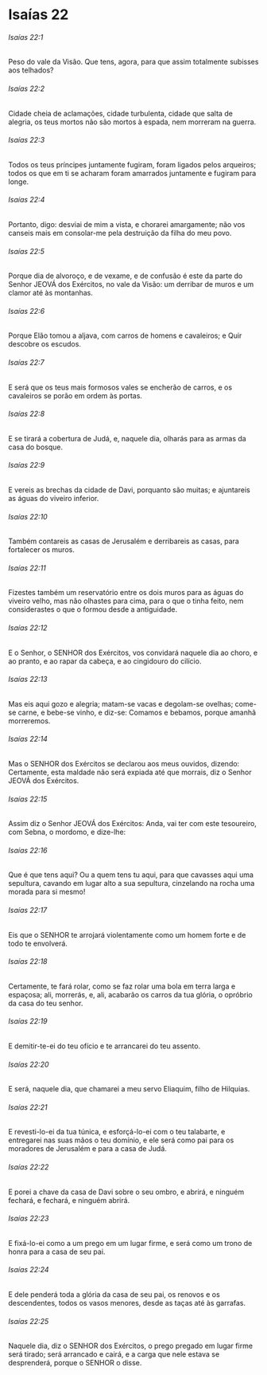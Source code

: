 # Isaías 22

###### Isaías 22:1

Peso do vale da Visão. Que tens, agora, para que assim totalmente subisses aos telhados?

###### Isaías 22:2

Cidade cheia de aclamações, cidade turbulenta, cidade que salta de alegria, os teus mortos não são mortos à espada, nem morreram na guerra.

###### Isaías 22:3

Todos os teus príncipes juntamente fugiram, foram ligados pelos arqueiros; todos os que em ti se acharam foram amarrados juntamente e fugiram para longe.

###### Isaías 22:4

Portanto, digo: desviai de mim a vista, e chorarei amargamente; não vos canseis mais em consolar-me pela destruição da filha do meu povo.

###### Isaías 22:5

Porque dia de alvoroço, e de vexame, e de confusão é este da parte do Senhor JEOVÁ dos Exércitos, no vale da Visão: um derribar de muros e um clamor até às montanhas.

###### Isaías 22:6

Porque Elão tomou a aljava, com carros de homens e cavaleiros; e Quir descobre os escudos.

###### Isaías 22:7

E será que os teus mais formosos vales se encherão de carros, e os cavaleiros se porão em ordem às portas.

###### Isaías 22:8

E se tirará a cobertura de Judá, e, naquele dia, olharás para as armas da casa do bosque.

###### Isaías 22:9

E vereis as brechas da cidade de Davi, porquanto são muitas; e ajuntareis as águas do viveiro inferior.

###### Isaías 22:10

Também contareis as casas de Jerusalém e derribareis as casas, para fortalecer os muros.

###### Isaías 22:11

Fizestes também um reservatório entre os dois muros para as águas do viveiro velho, mas não olhastes para cima, para o que o tinha feito, nem considerastes o que o formou desde a antiguidade.

###### Isaías 22:12

E o Senhor, o SENHOR dos Exércitos, vos convidará naquele dia ao choro, e ao pranto, e ao rapar da cabeça, e ao cingidouro do cilício.

###### Isaías 22:13

Mas eis aqui gozo e alegria; matam-se vacas e degolam-se ovelhas; come-se carne, e bebe-se vinho, e diz-se: Comamos e bebamos, porque amanhã morreremos.

###### Isaías 22:14

Mas o SENHOR dos Exércitos se declarou aos meus ouvidos, dizendo: Certamente, esta maldade não será expiada até que morrais, diz o Senhor JEOVÁ dos Exércitos.

###### Isaías 22:15

Assim diz o Senhor JEOVÁ dos Exércitos: Anda, vai ter com este tesoureiro, com Sebna, o mordomo, e dize-lhe:

###### Isaías 22:16

Que é que tens aqui? Ou a quem tens tu aqui, para que cavasses aqui uma sepultura, cavando em lugar alto a sua sepultura, cinzelando na rocha uma morada para si mesmo!

###### Isaías 22:17

Eis que o SENHOR te arrojará violentamente como um homem forte e de todo te envolverá.

###### Isaías 22:18

Certamente, te fará rolar, como se faz rolar uma bola em terra larga e espaçosa; ali, morrerás, e, ali, acabarão os carros da tua glória, o opróbrio da casa do teu senhor.

###### Isaías 22:19

E demitir-te-ei do teu ofício e te arrancarei do teu assento.

###### Isaías 22:20

E será, naquele dia, que chamarei a meu servo Eliaquim, filho de Hilquias.

###### Isaías 22:21

E revesti-lo-ei da tua túnica, e esforçá-lo-ei com o teu talabarte, e entregarei nas suas mãos o teu domínio, e ele será como pai para os moradores de Jerusalém e para a casa de Judá.

###### Isaías 22:22

E porei a chave da casa de Davi sobre o seu ombro, e abrirá, e ninguém fechará, e fechará, e ninguém abrirá.

###### Isaías 22:23

E fixá-lo-ei como a um prego em um lugar firme, e será como um trono de honra para a casa de seu pai.

###### Isaías 22:24

E dele penderá toda a glória da casa de seu pai, os renovos e os descendentes, todos os vasos menores, desde as taças até às garrafas.

###### Isaías 22:25

Naquele dia, diz o SENHOR dos Exércitos, o prego pregado em lugar firme será tirado; será arrancado e cairá, e a carga que nele estava se desprenderá, porque o SENHOR o disse.

